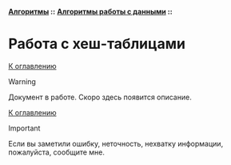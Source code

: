 **[Алгоритмы](../../README.md#algorithms) ::** 
**[Алгоритмы работы с данными](../../README.md#algorithms-data) ::**
# Работа с хеш-таблицами

<!--

-->

[К оглавлению](../../README.md#algorithms-data)

> [!WARNING]
> Документ в работе. Скоро здесь появится описание.

[К оглавлению](../../README.md#algorithms-data)

> [!IMPORTANT]
> Если вы заметили ошибку, неточность, нехватку информации, пожалуйста, сообщите мне.
